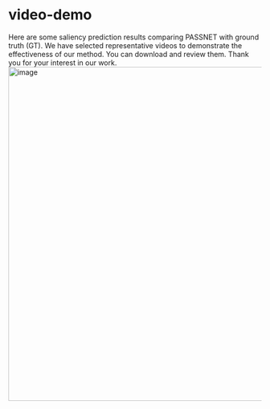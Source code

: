 # video-demo
Here are some saliency prediction results comparing PASSNET with ground truth (GT). We have selected representative videos to demonstrate the effectiveness of our method. You can download and review them. Thank you for your interest in our work.
<img width="665" alt="image" src="https://github.com/user-attachments/assets/0ce037c3-29c1-49ca-89e8-557dc828c395" />
